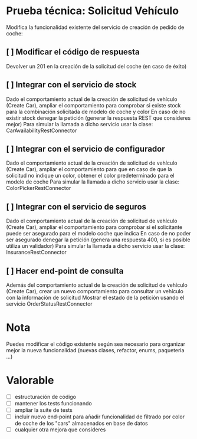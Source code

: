 # Prueba técnica: Solicitud Vehículo

Modifica la funcionalidad existente del servicio de creación de pedido de coche:

## [ ] Modificar el código de respuesta
Devolver un 201 en la creación de la solicitud del coche (en caso de éxito)

## [ ] Integrar con el servicio de stock
Dado el comportamiento actual de la creación de solicitud de vehículo (Create Car), ampliar el comportamiento para comprobar si existe stock para la combinación solicitada de modelo de coche y color
En caso de no existir stock denegar la petición (generar la respuesta REST que consideres mejor) Para simular la llamada a dicho servicio usar la clase: CarAvailabilityRestConnector

## [ ] Integrar con el servicio de configurador
Dado el comportamiento actual de la creación de solicitud de vehículo (Create Car), ampliar el comportamiento para que en caso de que la solicitud no indique un color, obtener el color predeterminado para el modelo de coche
Para simular la llamada a dicho servicio usar la clase: ColorPickerRestConnector

## [ ] Integrar con el servicio de seguros
Dado el comportamiento actual de la creación de solicitud de vehículo (Create Car), ampliar el comportamiento para comprobar si el solicitante puede ser asegurado para el modelo coche que indica
En caso de no poder ser asegurado denegar la petición (genera una respuesta 400, si es posible utiliza un validador)
Para simular la llamada a dicho servicio usar la clase: InsuranceRestConnector

## [ ] Hacer end-point de consulta
Además del comportamiento actual de la creación de solicitud de vehículo (Create Car), crear un nuevo comportamiento para consultar un vehículo con la información de solicitud
Mostrar el estado de la petición usando el servicio OrderStatusRestConnector

# Nota
Puedes modificar el código existente según sea necesario para organizar mejor la nueva funcionalidad (nuevas clases, refactor, enums, paqueteria ...)

# Valorable
- [ ] estructuración de código
- [ ] mantener los tests funcionando
- [ ] ampliar la suite de tests
- [ ] incluir nuevo end-point para añadir funcionalidad de filtrado por color de coche de los "cars" almacenados en base de datos
- [ ] cualquier otra mejora que consideres